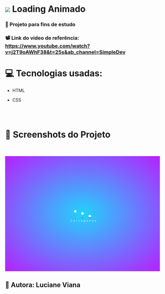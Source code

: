 #  <img src="https://github.com/everton-dgn/everton-dgn/blob/main/gif/Hi.gif?raw=true" width="30px">  Loading Animado
###   :book: Projeto para fins de estudo
###   📽️ Link do video de referência: https://www.youtube.com/watch?v=j2T9oAWhF38&t=25s&ab_channel=SimpleDev

# :computer: Tecnologias usadas:


 * HTML

 * CSS

  <br> <br>
 #  :camera_flash: Screenshots do Projeto
 <br> <br> 
   ![Imagem do projeto](https://github.com/Lucianevianagbi/Loading/blob/master/img-loading.jpg)
 <br>
## :woman: Autora:  Luciane Viana

